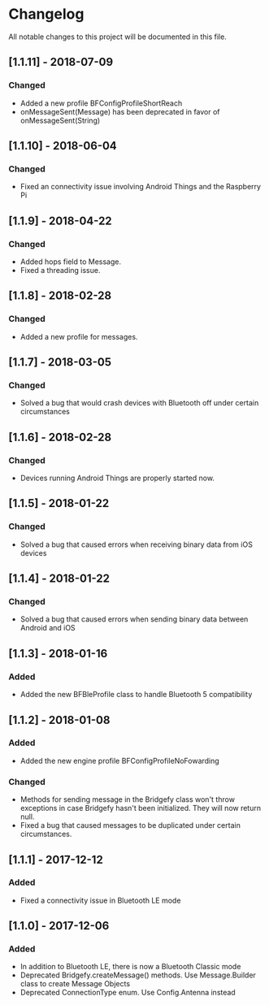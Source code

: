 # Changelog
All notable changes to this project will be documented in this file.

## [1.1.11] - 2018-07-09
### Changed
- Added a new profile BFConfigProfileShortReach
- onMessageSent(Message) has been deprecated in favor of onMessageSent(String)


## [1.1.10] - 2018-06-04
### Changed
- Fixed an connectivity issue involving Android Things and the Raspberry Pi


## [1.1.9] - 2018-04-22
### Changed
- Added hops field to Message.
- Fixed a threading issue.


## [1.1.8] - 2018-02-28
### Changed
- Added a new profile for messages.


## [1.1.7] - 2018-03-05
### Changed
- Solved a bug that would crash devices with Bluetooth off under certain circumstances


## [1.1.6] - 2018-02-28
### Changed
- Devices running Android Things are properly started now.


## [1.1.5] - 2018-01-22
### Changed
- Solved a bug that caused errors when receiving binary data from iOS devices

## [1.1.4] - 2018-01-22
### Changed
- Solved a bug that caused errors when sending binary data between Android and iOS

## [1.1.3] - 2018-01-16
### Added
- Added the new BFBleProfile class to handle Bluetooth 5 compatibility


## [1.1.2] - 2018-01-08
### Added
- Added the new engine profile BFConfigProfileNoFowarding

### Changed
- Methods for sending message in the Bridgefy class won't throw exceptions in case Bridgefy hasn't been initialized.
They will now return null.
- Fixed a bug that caused messages to be duplicated under certain circumstances.


## [1.1.1] - 2017-12-12
### Added
- Fixed a connectivity issue in Bluetooth LE mode


## [1.1.0] - 2017-12-06
### Added
- In addition to Bluetooth LE, there is now a Bluetooth Classic mode
- Deprecated Bridgefy.createMessage() methods. Use Message.Builder class to create Message Objects
- Deprecated ConnectionType enum. Use Config.Antenna instead


